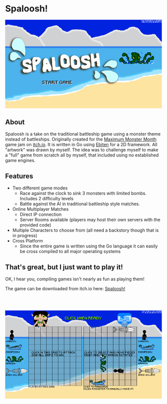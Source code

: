 # Spaloosh!
![Spaloosh Title Screen](screenshots/title.png "Spaloosh! Title Screen")
## About
Spaloosh is a take on the traditional battleship game using a monster theme instead of battleships. Originally created for the [Maximum Monster Month](https://itch.io/jam/maximum-monster-month) game jam on [itch.io](https://itch.io). It is written in Go using [Ebiten](https://github.com/hajimehoshi/ebiten) for a 2D framework. All "artwork" was drawn by myself. The idea was to challenge myself to make a "full" game from scratch all by myself, that included using no established game engines.

## Features
* Two different game modes
  * Race against the clock to sink 3 monsters with limited bombs. Includes 2 difficulty levels
  * Battle against the AI in traditional battleship style matches.
* Online Multiplayer Matches
  * Direct IP connection
  * Server Rooms available (players may host their own servers with the provided code)
* Multiple Characters to choose from (all need a backstory though that is in progress)
* Cross Platform
  * Since the entire game is written using the Go language it can easily be cross compiled to all major operating systems
  
## That's great, but I just want to play it!
OK, I hear you, compiling games isn't nearly as fun as playing them!


The game can be downloaded from itch.io here: [Spaloosh!](https://atolverderben.itch.io/spaloosh)


<br/>
<br/>

  ![Gameplay start example](screenshots/startgame.gif "Game Start Example")